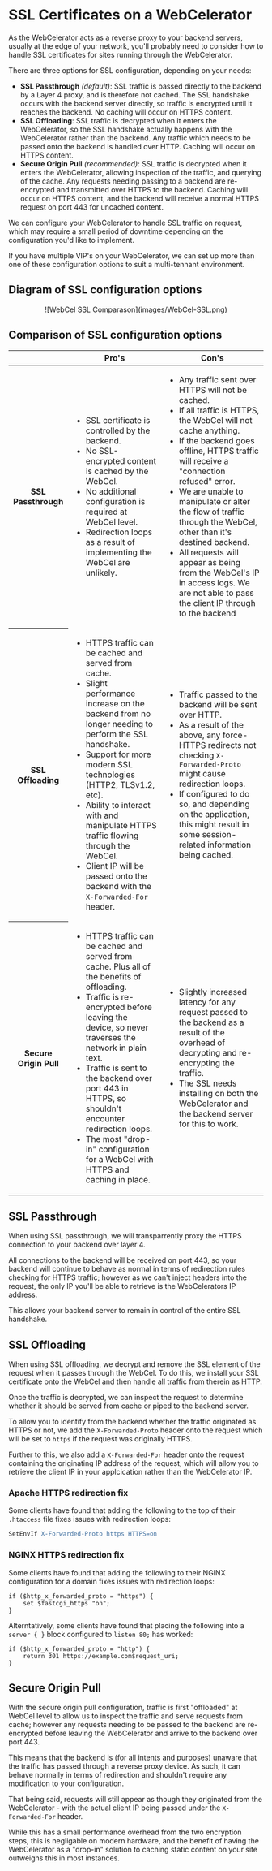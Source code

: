 # SSL Certificates on a WebCelerator

As the WebCelerator acts as a reverse proxy to your backend servers, usually at the edge of your network, you'll probably need to consider how to handle SSL certificates for sites running through the WebCelerator.

There are three options for SSL configuration, depending on your needs:

- **SSL Passthrough** *(default)*: SSL traffic is passed directly to the backend by a Layer 4 proxy, and is therefore not cached. The SSL handshake occurs with the backend server directly, so traffic is encrypted until it reaches the backend. No caching will occur on HTTPS content.
- **SSL Offloading**: SSL traffic is decrypted when it enters the WebCelerator, so the SSL handshake actually happens with the WebCelerator rather than the backend. Any traffic which needs to be passed onto the backend is handled over HTTP. Caching will occur on HTTPS content.
- **Secure Origin Pull** *(recommended)*: SSL traffic is decrypted when it enters the WebCelerator, allowing inspection of the traffic, and querying of the cache. Any requests needing passing to a backend are re-encrypted and transmitted over HTTPS to the backend. Caching will occur on HTTPS content, and the backend will receive a normal HTTPS request on port 443 for uncached content.

We can configure your WebCelerator to handle SSL traffic on request, which may require a small period of downtime depending on the configuration you'd like to implement.

If you have multiple VIP's on your WebCelerator, we can set up more than one of these configuration options to suit a multi-tennant environment.

## Diagram of SSL configuration options

<center>![WebCel SSL Comparason](images/WebCel-SSL.png)</center>

## Comparison of SSL configuration options

<table>
  <thead>
    <tr>
      <th></th>
      <th>Pro's</th>
      <th>Con's</th>
    </tr>
  </thead>
  <tbody>
    <tr>
      <th>SSL Passthrough</th>
      <td>
        <ul>
          <li>SSL certificate is controlled by the backend.</li>
          <li>No SSL-encrypted content is cached by the WebCel.</li>
          <li>No additional configuration is required at WebCel level.</li>
          <li>Redirection loops as a result of implementing the WebCel are unlikely.</li>
        </ul>
      </td>
      <td>
        <ul>
          <li>Any traffic sent over HTTPS will not be cached.</li>
          <li>If all traffic is HTTPS, the WebCel will not cache anything.</li>
          <li>If the backend goes offline, HTTPS traffic will receive a "connection refused" error.</li>
          <li>We are unable to manipulate or alter the flow of traffic through the WebCel, other than it's destined backend.</li>
          <li>All requests will appear as being from the WebCel's IP in access logs. We are not able to pass the client IP through to the backend</li>
        </ul>
      </td>
    </tr>
    <tr>
      <th>SSL Offloading</th>
      <td>
        <ul>
          <li>HTTPS traffic can be cached and served from cache.</li>
          <li>Slight performance increase on the backend from no longer needing to perform the SSL handshake.</li>
          <li>Support for more modern SSL technologies (HTTP2, TLSv1.2, etc).</li>
          <li>Ability to interact with and manipulate HTTPS traffic flowing through the WebCel.</li>
          <li>Client IP will be passed onto the backend with the <code>X-Forwarded-For</code> header.</li>
        </ul>
      </td>
      <td>
        <ul>
          <li>Traffic passed to the backend will be sent over HTTP.</li>
          <li>As a result of the above, any force-HTTPS redirects not checking <code>X-Forwarded-Proto</code> might cause redirection loops.</li>
          <li>If configured to do so, and depending on the application, this might result in some session-related information being cached.</li>
        </ul>
      </td>
    </tr>
    <tr>
      <th>Secure Origin Pull</th>
      <td>
        <ul>
          <li>HTTPS traffic can be cached and served from cache. Plus all of the benefits of offloading.</li>
          <li>Traffic is re-encrypted before leaving the device, so never traverses the network in plain text.</li>
          <li>Traffic is sent to the backend over port 443 in HTTPS, so shouldn't encounter redirection loops.</li>
          <li>The most "drop-in" configuration for a WebCel with HTTPS and caching in place.</li>
        </ul>
      </td>
      <td>
        <ul>
          <li>Slightly increased latency for any request passed to the backend as a result of the overhead of decrypting and re-encrypting the traffic.</li>
          <li>The SSL needs installing on both the WebCelerator and the backend server for this to work.</li>
        </ul>
      </td>
    </tr>
  </tbody>
</table>

## SSL Passthrough

When using SSL passthrough, we will transparrently proxy the HTTPS connection to your backend over layer 4.

All connections to the backend will be received on port 443, so your backend will continue to behave as normal in terms of redirection rules checking for HTTPS traffic; however as we can't inject headers into the request, the only IP you'll be able to retrieve is the WebCelerators IP address.

This allows your backend server to remain in control of the entire SSL handshake.

## SSL Offloading

When using SSL offloading, we decrypt and remove the SSL element of the request when it passes through the WebCel. To do this, we install your SSL certificate onto the WebCel and then handle all traffic from therein as HTTP.

Once the traffic is decrypted, we can inspect the request to determine whether it should be served from cache or piped to the backend server.

To allow you to identify from the backend whether the traffic originated as HTTPS or not, we add the `X-Forwarded-Proto` header onto the request which will be set to `https` if the request was originally HTTPS.

Further to this, we also add a `X-Forwarded-For` header onto the request containing the originating IP address of the request, which will allow you to retrieve the client IP in your applcication rather than the WebCelerator IP.

### Apache HTTPS redirection fix

Some clients have found that adding the following to the top of their `.htaccess` file fixes issues with redirection loops:

```apache
SetEnvIf X-Forwarded-Proto https HTTPS=on
```

### NGINX HTTPS redirection fix

Some clients have found that adding the following to their NGINX configuration for a domain fixes issues with redirection loops:

```nginx
if ($http_x_forwarded_proto = "https") {
    set $fastcgi_https "on";
}
```

Alterntatively, some clients have found that placing the following into a `server { }` block configured to `listen 80;` has worked:

```nginx
if ($http_x_forwarded_proto = "http") {
    return 301 https://example.com$request_uri;
}
```

## Secure Origin Pull

With the secure origin pull configuration, traffic is first "offloaded" at WebCel level to allow us to inspect the traffic and serve requests from cache; however any requests needing to be passed to the backend are re-encrypted before leaving the WebCelerator and arrive to the backend over port 443.

This means that the backend is (for all intents and purposes) unaware that the traffic has passed through a reverse proxy device. As such, it can behave normally in terms of redirection and shouldn't require any modification to your configuration.

That being said, requests will still appear as though they originated from the WebCelerator - with the actual client IP being passed under the `X-Forwarded-For` header.

While this has a small performance overhead from the two encryption steps, this is negligable on modern hardware, and the benefit of having the WebCelerator as a "drop-in" solution to caching static content on your site outweighs this in most instances.
